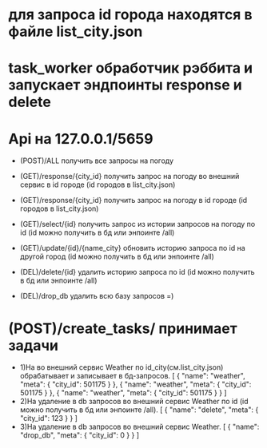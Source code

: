 

# для запроса id города находятся в файле list_city.json

# task_worker обработчик рэббита и запускает эндпоинты response и delete


# Api на 127.0.0.1/5659

- (POST)/ALL получить все запросы на погоду

- (GET)/response/{city_id} получить запрос на погоду во внешний сервис в id городе (id городов в list_city.json)

- (GET)/response/{city_id} получить запрос на погоду в id городе (id городов в list_city.json)

- (GET)/select/{id} получить запрос из истории запросов на погоду по id (id можно получить в бд или энпоинте /all)

- (GET)/update/{id}/{name_city} обновить историю запроса по id на другой город (id можно получить в бд или энпоинте /all)

- (DEL)/delete/{id} удалить историю запроса по id (id можно получить в бд или энпоинте /all)

- (DEL)/drop_db удалить всю базу запросов =)



# (POST)/create_tasks/ принимает задачи

  - 1)На во внешний сервис Weather по id_city(см.list_city.json) обрабатывает и записывает в бд-запросов.
[
    {
        "name": "weather",
        "meta": {
            "city_id": 501175
        }
    },
    {
        "name": "weather",
        "meta": {
            "city_id": 501175
        }
    },
        {
        "name": "weather",
        "meta": {
            "city_id": 501175
        }
    }
]
  - 2)На удаление в db запросов во внешний сервис Weather по id (id можно получить в бд или энпоинте /all).
[
    {
        "name": "delete",
        "meta": {
            "city_id": 123
        }
    }
]
  - 3)На удаление в db запросов во внешний сервис Weather.
 [
    {
        "name": "drop_db",
        "meta": {
            "city_id": 0
        }
    }
]








